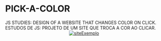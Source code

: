 # PICK-A-COLOR
<div>
JS STUDIES: DESIGN OF A WEBSITE THAT CHANGES COLOR ON CLICK.
<br>
ESTUDOS DE JS: PROJETO DE UM SITE QUE TROCA A COR AO CLICAR.
</div>
<div align = "center">
  <a href="https://jhonhp7.github.io/PICK-A-COLOR/index.html">
  <img src="./assets/changeColorSite"alt="siteExemplo">
  </a>
</div>